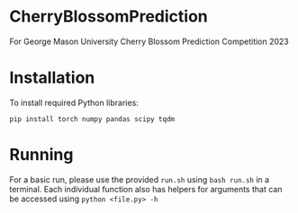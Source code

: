# CherryBlossomPrediction
For George Mason University Cherry Blossom Prediction Competition 2023

# Installation

To install required Python libraries:

`pip install torch numpy pandas scipy tqdm`

# Running

For a basic run, please use the provided `run.sh` using `bash run.sh` in a terminal. Each individual function also has helpers for arguments that can be accessed using `python <file.py> -h`